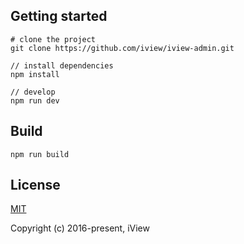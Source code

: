 <!--
 * @Description: In User Settings Edit
 * @Author: your name
 * @Date: 2019-07-22 16:06:56
 * @LastEditTime: 2019-07-22 16:06:56
 * @LastEditors: your name
 -->
## Getting started
```bush
# clone the project
git clone https://github.com/iview/iview-admin.git

// install dependencies
npm install

// develop
npm run dev
```

## Build
```bush
npm run build
```

## License
[MIT](http://opensource.org/licenses/MIT)

Copyright (c) 2016-present, iView
